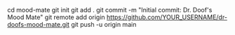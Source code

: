 cd mood-mate
git init
git add .
git commit -m "Initial commit: Dr. Doof's Mood Mate"
git remote add origin https://github.com/YOUR_USERNAME/dr-doofs-mood-mate.git
git push -u origin main

